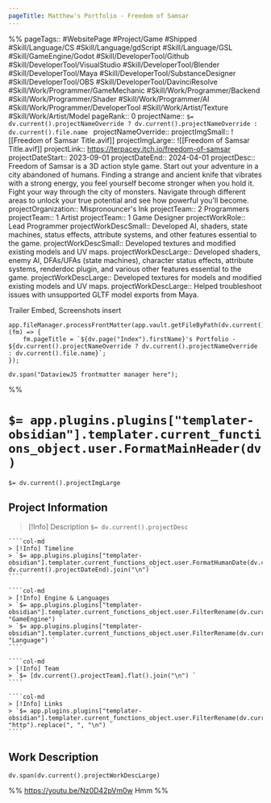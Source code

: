```yaml
---
pageTitle: Matthew's Portfolio - Freedom of Samsar
---
```

%%
pageTags:: #WebsitePage #Project/Game #Shipped #Skill/Language/CS #Skill/Language/gdScript #Skill/Language/GSL #Skill/GameEngine/Godot #Skill/DeveloperTool/Github #Skill/DeveloperTool/VisualStudio #Skill/DeveloperTool/Blender #Skill/DeveloperTool/Maya #Skill/DeveloperTool/SubstanceDesigner #Skill/DeveloperTool/OBS #Skill/DeveloperTool/DavinciResolve #Skill/Work/Programmer/GameMechanic #Skill/Work/Programmer/Backend #Skill/Work/Programmer/Shader #Skill/Work/Programmer/AI #Skill/Work/Programmer/DeveloperTool #Skill/Work/Artist/Texture #Skill/Work/Artist/Model 
pageRank:: 0
projectName:: `$= dv.current().projectNameOverride ? dv.current().projectNameOverride : dv.current().file.name `
projectNameOverride:: 
projectImgSmall:: ![[Freedom of Samsar Title.avif]]
projectImgLarge:: ![[Freedom of Samsar Title.avif]]
projectLink:: https://terpacey.itch.io/freedom-of-samsar
projectDateStart:: 2023-09-01
projectDateEnd:: 2024-04-01
projectDesc:: Freedom of Samsar is a 3D action style game. Start out your adventure in a city abandoned of humans. Finding a strange and ancient knife that vibrates with a strong energy, you feel yourself become stronger when you hold it. Fight your way through the city of monsters. Navigate through different areas to unlock your true potential and see how powerful you'll become.
projectOrganization:: Mispronouncer's Ink
projectTeam:: 2 Programmers
projectTeam:: 1 Artist
projectTeam:: 1 Game Designer
projectWorkRole:: Lead Programmer
projectWorkDescSmall:: Developed AI, shaders, state machines, status effects, attribute systems, and other features essential to the game.
projectWorkDescSmall:: Developed textures and modified existing models and UV maps.
projectWorkDescLarge:: Developed shaders, enemy AI, DFAs/UFAs (state machines), character status effects, attribute systems, renderdoc plugin, and various other features essential to the game.
projectWorkDescLarge:: Developed textures for models and modified existing models and UV maps.
projectWorkDescLarge:: Helped troubleshoot issues with unsupported GLTF model exports from Maya.

Trailer Embed, Screenshots insert

```dataviewjs
app.fileManager.processFrontMatter(app.vault.getFileByPath(dv.current().file.path), (fm) => {
	fm.pageTitle = `${dv.page("Index").firstName}'s Portfolio - ${dv.current().projectNameOverride ? dv.current().projectNameOverride : dv.current().file.name}`;
});

dv.span("DataviewJS frontmatter manager here");
```
%%
# `$= app.plugins.plugins["templater-obsidian"].templater.current_functions_object.user.FormatMainHeader(dv) `
`$= dv.current().projectImgLarge `
## Project Information

> [!Info] Description
> `$= dv.current().projectDesc `

`````col
````col-md
> [!Info] Timeline
> `$= app.plugins.plugins["templater-obsidian"].templater.current_functions_object.user.FormatHumanDate(dv.current().projectDateStart, dv.current().projectDateEnd).join("\n") `
````

````col-md
> [!Info] Engine & Languages
> `$= app.plugins.plugins["templater-obsidian"].templater.current_functions_object.user.FilterRename(dv.current().file.etags, "GameEngine") `
> `$= app.plugins.plugins["templater-obsidian"].templater.current_functions_object.user.FilterRename(dv.current().file.etags, "Language") `
````

````col-md
> [!Info] Team
> `$= [dv.current().projectTeam].flat().join("\n") `
````

````col-md
> [!Info] Links
> `$= app.plugins.plugins["templater-obsidian"].templater.current_functions_object.user.FilterRename(dv.current().projectLink, "http").replace(", ", "\n") `
````
`````

## Work Description
```dataviewjs
dv.span(dv.current().projectWorkDescLarge)
```


%%
https://youtu.be/Nz0D42pVm0w
Hmm
%%